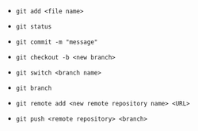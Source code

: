 - `git add <file name>`
- `git status`
- `git commit -m "message"`

- `git checkout -b <new branch>`
- `git switch <branch name>`
- `git branch`

- `git remote add <new remote repository name> <URL>`
- `git push <remote repository> <branch>`